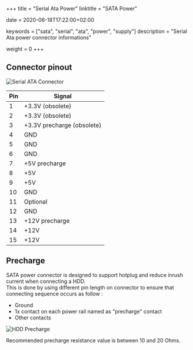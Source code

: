 +++
title = "Serial Ata Power"
linktitle = "SATA Power"

date = 2020-06-18T17:22:00+02:00

keywords = ["sata", "serial", "ata", "power", "supply"]
description = "Serial Ata power connector informations"

weight = 0
+++

## Connector pinout

![Serial ATA Connector](serial-ata-connector.gif "Serial ATA Connector")

| Pin | Signal                     |
| --- | -------------------------- |
| 1   | +3.3V (obsolete)           |
| 2   | +3.3V (obsolete)           |
| 3   | +3.3V precharge (obsolete) |
| 4   | GND                        |
| 5   | GND                        |
| 6   | GND                        |
| 7   | +5V precharge              |
| 8   | +5V                        |
| 9   | +5V                        |
| 10  | GND                        |
| 11  | Optional                   |
| 12  | GND                        |
| 13  | +12V precharge             |
| 14  | +12V                       |
| 15  | +12V                       |

## Precharge

SATA power connector is designed to support hotplug and reduce inrush current when connecting a HDD.  
This is done by using different pin length on connector to ensure that connecting sequence occurs as follow :

- Ground
- 1x contact on each power rail named as "precharge" contact
- Other contacts

![HDD Precharge](hdd-precharge.png "HDD Precharge")

Recommended precharge resistance value is between 10 and 20 Ohms.
